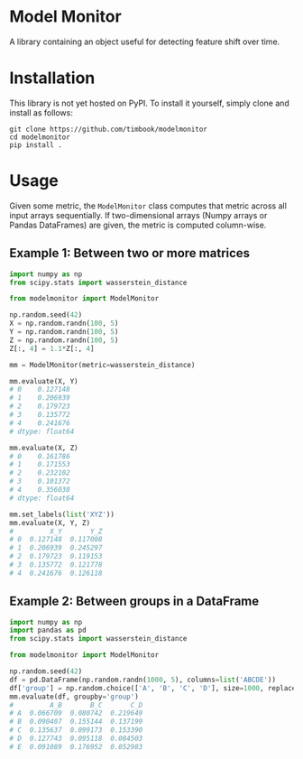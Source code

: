 # Model Monitor
A library containing an object useful for detecting feature shift over time.  
# Installation
This library is not yet hosted on PyPI. To install it yourself, simply clone and install as follows:

```
git clone https://github.com/timbook/modelmonitor
cd modelmonitor
pip install .
```

# Usage
Given some metric, the `ModelMonitor` class computes that metric across all input arrays sequentially. If two-dimensional arrays (Numpy arrays or Pandas DataFrames) are given, the metric is computed column-wise.

## Example 1: Between two or more matrices
```python
import numpy as np
from scipy.stats import wasserstein_distance

from modelmonitor import ModelMonitor

np.random.seed(42)
X = np.random.randn(100, 5)
Y = np.random.randn(100, 5)
Z = np.random.randn(100, 5)
Z[:, 4] = 1.1*Z[:, 4]

mm = ModelMonitor(metric=wasserstein_distance)

mm.evaluate(X, Y)
# 0    0.127148
# 1    0.206939
# 2    0.179723
# 3    0.135772
# 4    0.241676
# dtype: float64

mm.evaluate(X, Z)
# 0    0.161786
# 1    0.171553
# 2    0.232102
# 3    0.101372
# 4    0.356038
# dtype: float64

mm.set_labels(list('XYZ'))
mm.evaluate(X, Y, Z)
#         X_Y       Y_Z
# 0  0.127148  0.117008
# 1  0.206939  0.245297
# 2  0.179723  0.119153
# 3  0.135772  0.121778
# 4  0.241676  0.126118
```

## Example 2: Between groups in a DataFrame
```python
import numpy as np
import pandas as pd
from scipy.stats import wasserstein_distance

from modelmonitor import ModelMonitor

np.random.seed(42)
df = pd.DataFrame(np.random.randn(1000, 5), columns=list('ABCDE'))
df['group'] = np.random.choice(['A', 'B', 'C', 'D'], size=1000, replace=True)
mm.evaluate(df, groupby='group')
#         A_B       B_C       C_D
# A  0.066709  0.080742  0.219649
# B  0.090407  0.155144  0.137199
# C  0.135637  0.099173  0.153390
# D  0.127743  0.095118  0.084503
# E  0.091089  0.176952  0.052983
```

